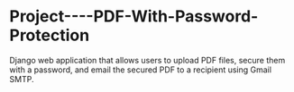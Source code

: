 # Project----PDF-With-Password-Protection
Django web application that allows users to upload PDF files, secure them with a password, and email the secured PDF to a recipient using Gmail SMTP.
